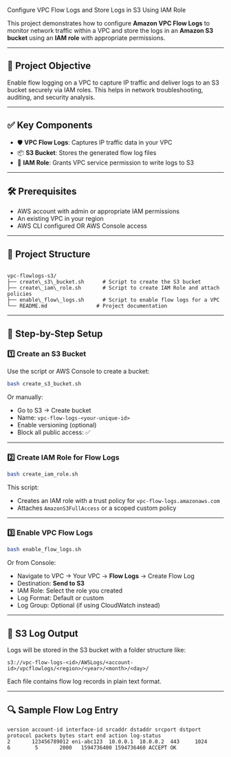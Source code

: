  Configure VPC Flow Logs and Store Logs in S3 Using IAM Role

This project demonstrates how to configure **Amazon VPC Flow Logs** to monitor network traffic within a VPC and store the logs in an **Amazon S3 bucket** using an **IAM role** with appropriate permissions.

---

## 🧩 Project Objective

Enable flow logging on a VPC to capture IP traffic and deliver logs to an S3 bucket securely via IAM roles. This helps in network troubleshooting, auditing, and security analysis.

---

## ✅ Key Components

- 🛡️ **VPC Flow Logs**: Captures IP traffic data in your VPC
- 📦 **S3 Bucket**: Stores the generated flow log files
- 🔐 **IAM Role**: Grants VPC service permission to write logs to S3

---

## 🛠️ Prerequisites

- AWS account with admin or appropriate IAM permissions
- An existing VPC in your region
- AWS CLI configured OR AWS Console access

---

## 📁 Project Structure

```

vpc-flowlogs-s3/
├── create\_s3\_bucket.sh      # Script to create the S3 bucket
├── create\_iam\_role.sh       # Script to create IAM Role and attach policies
├── enable\_flow\_logs.sh      # Script to enable flow logs for a VPC
└── README.md                # Project documentation

````

---

## 🔧 Step-by-Step Setup

### 1️⃣ Create an S3 Bucket

Use the script or AWS Console to create a bucket:

```bash
bash create_s3_bucket.sh
````

Or manually:

* Go to S3 → Create bucket
* Name: `vpc-flow-logs-<your-unique-id>`
* Enable versioning (optional)
* Block all public access: ✅

---

### 2️⃣ Create IAM Role for Flow Logs

```bash
bash create_iam_role.sh
```

This script:

* Creates an IAM role with a trust policy for `vpc-flow-logs.amazonaws.com`
* Attaches `AmazonS3FullAccess` or a scoped custom policy

---

### 3️⃣ Enable VPC Flow Logs

```bash
bash enable_flow_logs.sh
```

Or from Console:

* Navigate to VPC → Your VPC → **Flow Logs** → Create Flow Log
* Destination: **Send to S3**
* IAM Role: Select the role you created
* Log Format: Default or custom
* Log Group: Optional (if using CloudWatch instead)

---

## 📂 S3 Log Output

Logs will be stored in the S3 bucket with a folder structure like:

```
s3://vpc-flow-logs-<id>/AWSLogs/<account-id>/vpcflowlogs/<region>/<year>/<month>/<day>/
```

Each file contains flow log records in plain text format.

---

## 🔍 Sample Flow Log Entry

```
version account-id interface-id srcaddr dstaddr srcport dstport protocol packets bytes start end action log-status
2       123456789012 eni-abc123  10.0.0.1  10.0.0.2  443     1024     6        5       2000   1594736400 1594736460 ACCEPT OK
```

```
